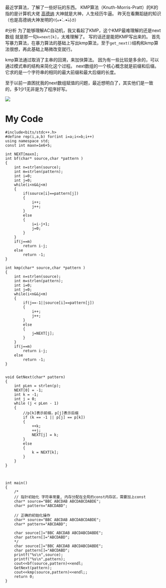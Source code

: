 最近学算法，了解了一些好玩的东西。
KMP算法（Knuth-Morris-Pratt）的K的指的是计算机大佬 [高德纳](https://zh.wikipedia.org/wiki/%E9%AB%98%E5%BE%B7%E7%BA%B3)
大神就是大神，人生经历牛逼。
昨天在看舞蹈链的知识（也是高德纳大神发明的୧(๑•̀◡•́๑)૭）

#分析
为了能够理解AC自动机，我又看起了KMP，这个KMP最难理解的还是next数组
就是那一句`k=next[k]`，太难理解了。
写的话还是能把KMP写出来的。
首先写暴力算法，在暴力算法的基础上写出kmp算法，至于`get_next()`结构和kmp算法很想，再此基础上略微改变就行。

kmp算法通过取消了主串的回溯，来加快算法。
因为有一些比较是多余的，可以通过模式串的结构来简化这个过程。
next数组的一个核心概念就是前缀和后缀。
它求的是一个字符串的相同的最大前缀和最大后缀的长度。

至于以前一直困扰我的next数组赋值的问题，最近想明白了，其实他们是一致的，多1少1无非是为了程序好写。

![](https://img2018.cnblogs.com/blog/1484685/201810/1484685-20181012173140134-584778765.png)

# My Code
```
#include<bits/stdc++.h>
#define rep(i,a,b) for(int i=a;i<=b;i++)
using namespace std;
const int maxn=1e6+5;

int NEXT[maxn];
int bf(char* source,char *pattern )
{
	int n=strlen(source);
	int m=strlen(pattern);
	int i=0;
	int j=0;
	while(i<n&&j<m)
	{
		if(source[i]==pattern[j])
		{
			i++;
			j++;
		}
		else
		{
			i=i-j+1;
			j=0;			
		}
	}
	if(j==m)
		return i-j;
	else
		return -1;
}

int kmp(char* source,char *pattern )
{
	int n=strlen(source);
	int m=strlen(pattern);
	int i=0;
	int j=0;
	while(i<n&&j<m)
	{
		if(j==-1||source[i]==pattern[j])
		{
			i++;
			j++;
		}
		else
		{
			j=NEXT[j];
		}
	}
	if(j==m)
		return i-j;
	else
		return -1;
}


void GetNext(char* pattern)
{
	int pLen = strlen(p);
	NEXT[0] = -1;
	int k = -1;
	int j = 0;
	while (j < pLen - 1)
	{
		//p[k]表示前缀，p[j]表示后缀
		if (k == -1 || p[j] == p[k]) 
		{
			++k;
			++j;
			NEXT[j] = k;
		}
		else 
		{
			k = NEXT[k];
		}
	}
}



int main()
{
	/*
	// 指针初始化 字符串常量, 内存分配在全局的const内存区，需要加上const
	char* source="BBC ABCDAB ABCDABCDABDE";	
	char* pattern="ABCDABD";
	
	// 正确的初始化操作
	char* source="BBC ABCDAB ABCDABCDABDE";
	char* pattern="ABCDABD";
	
	char source[]="BBC ABCDAB ABCDABCDABDE";
	char pattern[]="ABCDABD";
	*/
	char source[]="BBC ABCDAB ABCDABCDABDE";
	char pattern[]="ABCDABD";	
	printf("%s\n",source);
	printf("%s\n",pattern);
	cout<<bf(source,pattern)<<endl;
	GetNext(pattern);
	cout<<kmp(source,pattern)<<endl;;
    return 0;
}
```